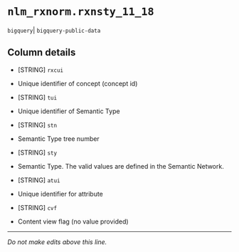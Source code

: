 # `nlm_rxnorm.rxnsty_11_18`
`bigquery`| `bigquery-public-data`

## Column details
* [STRING]    `rxcui`
 - Unique identifier of concept (concept id)
* [STRING]    `tui`
 - Unique identifier of Semantic Type
* [STRING]    `stn`
 - Semantic Type tree number
* [STRING]    `sty`
 - Semantic Type. The valid values are defined in the Semantic Network.
* [STRING]    `atui`
 - Unique identifier for attribute
* [STRING]    `cvf`
 - Content view flag (no value provided)

-------------------------------------------------------------------------------
*Do not make edits above this line.*
